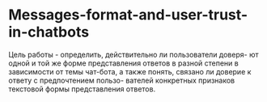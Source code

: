 # Messages-format-and-user-trust-in-chatbots

Цель работы - определить, действительно ли пользователи доверя- ют одной и той же форме представления ответов в разной степени в зависимости от темы чат-бота, а также понять, связано ли доверие к ответу с предпочтением пользо- вателей конкретных признаков текстовой формы представления ответов.

